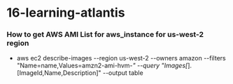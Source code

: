 # 16-learning-atlantis

### How to get AWS AMI List for aws_instance for us-west-2 region

- aws ec2 describe-images --region us-west-2 --owners amazon --filters "Name=name,Values=amzn2-ami-hvm-*" --query "Images[*].[ImageId,Name,Description]" --output table

